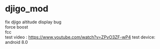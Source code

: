 # djigo_mod
fix djigo altitude display bug   
force boost  
fcc  
test video : https://www.youtube.com/watch?v=ZPvO3ZF-wP4
test device: android 8.0
